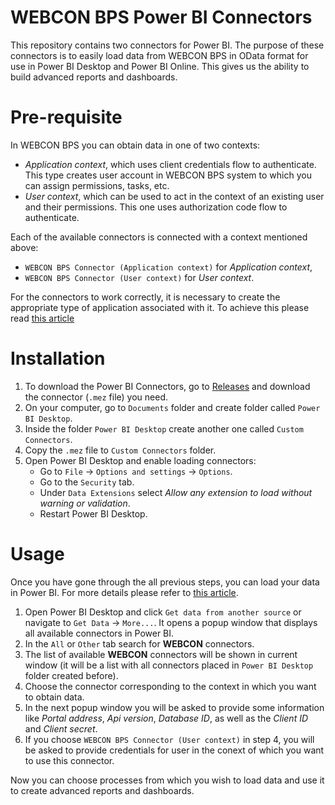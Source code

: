 # WEBCON BPS Power BI Connectors
This repository contains two connectors for Power BI. The purpose of these connectors is to easily load data from WEBCON BPS in OData format for use in Power BI Desktop and Power BI Online. This gives us the ability to build advanced reports and dashboards.



# Pre-requisite
In WEBCON BPS you can obtain data in one of two contexts:
* *Application context*, which uses client credentials flow to authenticate. This type creates user account in WEBCON BPS system to which you can assign permissions, tasks, etc.
* *User context*, which can be used to act in the context of an existing user and their permissions. This one uses authorization code flow to authenticate.

Each of the available connectors is connected with a context mentioned above:
* ```WEBCON BPS Connector (Application context)``` for *Application context*,
* ```WEBCON BPS Connector (User context)``` for *User context*.



For the connectors to work correctly, it is necessary to create the appropriate type of application associated with it. To achieve this please read [this article](https://developer.webcon.com/docs/registration-and-authentiaction)
# Installation
1. To download the Power BI Connectors, go to  [Releases](https://github.com/WEBCON-BPS/PowerBIConnectors/releases) and download the connector (```.mez``` file) you need.
2. On your computer, go to ```Documents``` folder and create folder called  ```Power BI Desktop```.
3. Inside the folder ```Power BI Desktop``` create another one called ```Custom Connectors```.
4. Copy the ```.mez``` file to ```Custom Connectors``` folder.
5. Open Power BI Desktop and enable loading connectors:
    * Go to ```File``` -> ```Options and settings``` -> ```Options```.
    * Go to the ```Security``` tab.
    * Under ```Data Extensions``` select *Allow any extension to load without warning or validation*.
    * Restart Power BI Desktop.



# Usage
Once you have gone through the all previous steps, you can load your data in Power BI. For more details please refer to [this article](https://community.webcon.com/posts/post/odata-format-in-webcon-bps/346/3). 
1. Open Power BI Desktop and click ```Get data from another source``` or navigate to ```Get Data``` -> ```More...```. It opens a popup window that displays all available connectors in Power BI.
2. In the ```All``` or ```Other``` tab search for **WEBCON** connectors.
3. The list of available **WEBCON** connectors will be shown in current window (it will be a list with all connectors placed in ```Power BI Desktop``` folder created before).
4. Choose the connector corresponding to the context in which you want to obtain data.
5. In the next popup window you will be asked to provide some information like *Portal address*, *Api version*, *Database ID*, as well as the  *Client ID* and *Client secret*.
6. If you choose ```WEBCON BPS Connector (User context)``` in step 4, you will be asked to provide credentials for user in the conext of which you want to use this connector.

Now you can choose processes from which you wish to load data and use it to create advanced reports and dashboards.